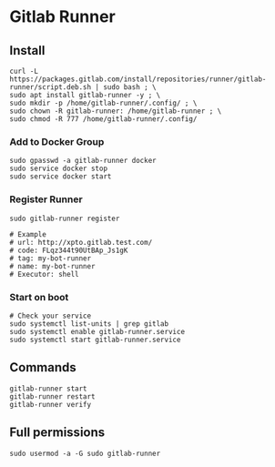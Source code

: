 # Gitlab Runner

## Install

```text
curl -L https://packages.gitlab.com/install/repositories/runner/gitlab-runner/script.deb.sh | sudo bash ; \
sudo apt install gitlab-runner -y ; \
sudo mkdir -p /home/gitlab-runner/.config/ ; \
sudo chown -R gitlab-runner: /home/gitlab-runner ; \
sudo chmod -R 777 /home/gitlab-runner/.config/
```

### Add to Docker Group

```text
sudo gpasswd -a gitlab-runner docker
sudo service docker stop
sudo service docker start
```

### Register Runner

```text
sudo gitlab-runner register

# Example
# url: http://xpto.gitlab.test.com/
# code: FLqz344t90UtBAp_Js1gK
# tag: my-bot-runner
# name: my-bot-runner
# Executor: shell
```

### Start on boot

```text
# Check your service
sudo systemctl list-units | grep gitlab
sudo systemctl enable gitlab-runner.service
sudo systemctl start gitlab-runner.service
```

## Commands

```text
gitlab-runner start
gitlab-runner restart
gitlab-runner verify
```

## Full permissions

```text
sudo usermod -a -G sudo gitlab-runner
```

